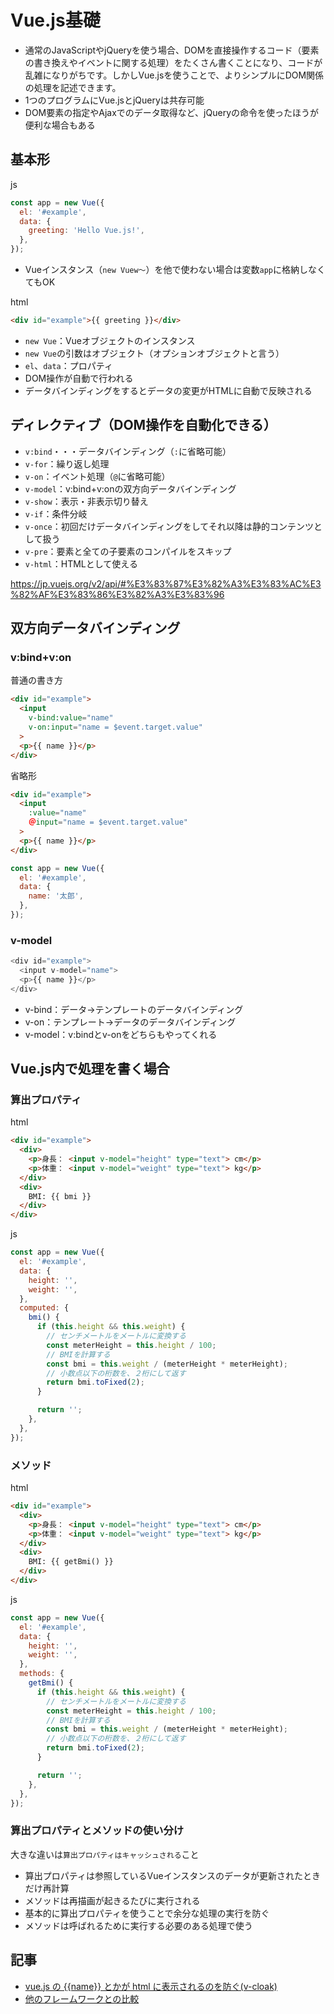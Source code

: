 # Vue.js基礎

- 通常のJavaScriptやjQueryを使う場合、DOMを直接操作するコード（要素の書き換えやイベントに関する処理）をたくさん書くことになり、コードが乱雑になりがちです。しかしVue.jsを使うことで、よりシンプルにDOM関係の処理を記述できます。
- 1つのプログラムにVue.jsとjQueryは共存可能
- DOM要素の指定やAjaxでのデータ取得など、jQueryの命令を使ったほうが便利な場合もある

## 基本形
js
```js
const app = new Vue({
  el: '#example',
  data: {
    greeting: 'Hello Vue.js!',
  },
});
```
- Vueインスタンス（`new Vuew〜`）を他で使わない場合は変数`app`に格納しなくてもOK

html
```html
<div id="example">{{ greeting }}</div>
```

- `new Vue`：Vueオブジェクトのインスタンス
- `new Vue`の引数はオブジェクト（オプションオブジェクトと言う）
- `el`、`data`：プロパティ
- DOM操作が自動で行われる
- データバインディングをするとデータの変更がHTMLに自動で反映される

## ディレクティブ（DOM操作を自動化できる）
- `v:bind`・・・データバインディング（`:`に省略可能）
- `v-for`：繰り返し処理
- `v-on`：イベント処理（`@`に省略可能）
- `v-model`：v:bind+v:onの双方向データバインディング
- `v-show`：表示・非表示切り替え
- `v-if`：条件分岐
- `v-once`：初回だけデータバインディングをしてそれ以降は静的コンテンツとして扱う
- `v-pre`：要素と全ての子要素のコンパイルをスキップ
- `v-html`：HTMLとして使える

https://jp.vuejs.org/v2/api/#%E3%83%87%E3%82%A3%E3%83%AC%E3%82%AF%E3%83%86%E3%82%A3%E3%83%96

## 双方向データバインディング
### v:bind+v:on
普通の書き方
```html
<div id="example">
  <input
    v-bind:value="name"
    v-on:input="name = $event.target.value"
  >
  <p>{{ name }}</p>
</div>
```
省略形
```html
<div id="example">
  <input
    :value="name"
    ＠input="name = $event.target.value"
  >
  <p>{{ name }}</p>
</div>
```

```js
const app = new Vue({
  el: '#example',
  data: {
    name: '太郎',
  },
});
```

### v-model
```js
<div id="example">
  <input v-model="name">
  <p>{{ name }}</p>
</div>
```

- v-bind：データ→テンプレートのデータバインディング
- v-on：テンプレート→データのデータバインディング
- v-model：v:bindとv-onをどちらもやってくれる

## Vue.js内で処理を書く場合
### 算出プロパティ
html 
```html
<div id="example">
  <div>
    <p>身長： <input v-model="height" type="text"> cm</p>
    <p>体重： <input v-model="weight" type="text"> kg</p>
  </div>
  <div>
    BMI: {{ bmi }}
  </div>
</div>
```
js
```js
const app = new Vue({
  el: '#example',
  data: {
    height: '',
    weight: '',
  },
  computed: {
    bmi() {
      if (this.height && this.weight) {
        // センチメートルをメートルに変換する
        const meterHeight = this.height / 100;
        // BMIを計算する
        const bmi = this.weight / (meterHeight * meterHeight);
        // 小数点以下の桁数を、２桁にして返す
        return bmi.toFixed(2);
      }

      return '';
    },
  },
});
```

### メソッド
html 
```html
<div id="example">
  <div>
    <p>身長： <input v-model="height" type="text"> cm</p>
    <p>体重： <input v-model="weight" type="text"> kg</p>
  </div>
  <div>
    BMI: {{ getBmi() }}
  </div>
</div>
```
js
```js
const app = new Vue({
  el: '#example',
  data: {
    height: '',
    weight: '',
  },
  methods: {
    getBmi() {
      if (this.height && this.weight) {
        // センチメートルをメートルに変換する
        const meterHeight = this.height / 100;
        // BMIを計算する
        const bmi = this.weight / (meterHeight * meterHeight);
        // 小数点以下の桁数を、２桁にして返す
        return bmi.toFixed(2);
      }

      return '';
    },
  },
});
```
### 算出プロパティとメソッドの使い分け
大きな違いは`算出プロパティはキャッシュされる`こと

- 算出プロパティは参照しているVueインスタンスのデータが更新されたときだけ再計算
- メソッドは再描画が起きるたびに実行される
- 基本的に算出プロパティを使うことで余分な処理の実行を防ぐ
- メソッドは呼ばれるために実行する必要のある処理で使う

## 記事
- [vue.js の {{name}} とかが html に表示されるのを防ぐ(v-cloak)](https://qiita.com/macoshita/items/630e6bf1b6fa068790a3)
- [他のフレームワークとの比較](https://jp.vuejs.org/v2/guide/comparison.html)